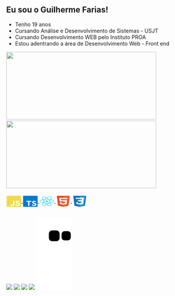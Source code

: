 ## Eu sou o Guilherme Farias! 
- Tenho 19 anos
- Cursando Análise e Desenvolvimento de Sistemas - USJT
- Cursando Desenvolvimento WEB pelo Instituto PROA
- Estou adentrando a área de Desenvolvimento Web - Front end


<div>
  <a href="https://github.com/xxfarias">
  <img height="180em" width=400 src="https://github-readme-stats.vercel.app/api?username=xxfarias&show_icons=true&theme=highcontrast&include_all_commits=true&count_private=true"/>
  <img height="180em" width=400 src="https://github-readme-stats.vercel.app/api/top-langs/?username=xxfarias&layout=compact&langs_count=7&theme=highcontrast"/>
</div>

<div style="display: inline_block"><br>
  <img align="center" alt="Gui-Js" height="30" width="40" src="https://raw.githubusercontent.com/devicons/devicon/master/icons/javascript/javascript-plain.svg">
  <img align="center" alt="Gui-Ts" height="30" width="40" src="https://raw.githubusercontent.com/devicons/devicon/master/icons/typescript/typescript-plain.svg">
  <img align="center" alt="Gui-React" height="30" width="40" src="https://raw.githubusercontent.com/devicons/devicon/master/icons/react/react-original.svg">
  <img align="center" alt="Gui-HTML" height="30" width="40" src="https://raw.githubusercontent.com/devicons/devicon/master/icons/html5/html5-original.svg">
  <img align="center" alt="Gui-CSS" height="30" width="40" src="https://raw.githubusercontent.com/devicons/devicon/master/icons/css3/css3-original.svg">
</div>
  
  ##
 
<div> 
  <a href="https://instagram.com/guilo.oliveira" target="_blank"><img src="https://img.shields.io/badge/-Instagram-%23E4405F?style=for-the-badge&logo=instagram&logoColor=white" target="_blank"></a>
 <a href="https://discord.gg/4g3Y5WfvaV" target="_blank"><img src="https://img.shields.io/badge/Discord-7289DA?style=for-the-badge&logo=discord&logoColor=white" target="_blank"></a> 
  <a href = "mailto:gui-oliveira05@live.com"><img src="https://img.shields.io/badge/Microsoft_Outlook-0078D4?style=for-the-badge&logo=microsoft-outlook&logoColor=white" target="_blank"></a>
  <a href="https://www.linkedin.com/in/guilherme-farias-26592b175/" target="_blank"><img src="https://img.shields.io/badge/-LinkedIn-%230077B5?style=for-the-badge&logo=linkedin&logoColor=white" target="_blank"></a> 
 
  <img src="https://github.com/xxfarias/xxfarias/blob/output/github-contribution-grid-snake.svg"/>
 
</div>
